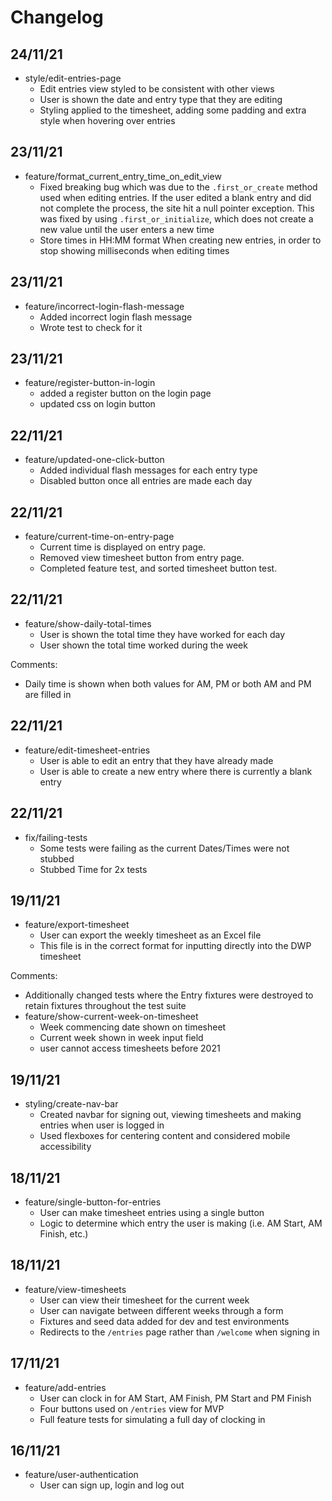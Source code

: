 # Changelog

## 24/11/21

* style/edit-entries-page
  * Edit entries view styled to be consistent with other views
  * User is shown the date and entry type that they are editing
  * Styling applied to the timesheet, adding some padding and extra style when hovering over entries

## 23/11/21

* feature/format_current_entry_time_on_edit_view
  * Fixed breaking bug which was due to the `.first_or_create` method used when editing entries. If the user edited a blank entry and did not complete the process, the site hit a null pointer exception. This was fixed by using `.first_or_initialize`, which does not create a new value until the user enters a new time
  * Store times in HH:MM format When creating new entries, in order to stop showing milliseconds when editing times

## 23/11/21

* feature/incorrect-login-flash-message
  * Added incorrect login flash message
  * Wrote test to check for it

## 23/11/21

* feature/register-button-in-login
  * added a register button on the login page
  * updated css on login button

## 22/11/21

* feature/updated-one-click-button
  * Added individual flash messages for each entry type
  * Disabled button once all entries are made each day

## 22/11/21

* feature/current-time-on-entry-page
  * Current time is displayed on entry page.
  * Removed view timesheet button from entry page.
  * Completed feature test, and sorted timesheet button test.

## 22/11/21

* feature/show-daily-total-times
  * User is shown the total time they have worked for each day
  * User shown the total time worked during the week

Comments:
* Daily time is shown when both values for AM, PM or both AM and PM are filled in

## 22/11/21

* feature/edit-timesheet-entries
  * User is able to edit an entry that they have already made
  * User is able to create a new entry where there is currently a blank entry

## 22/11/21

* fix/failing-tests
  * Some tests were failing as the current Dates/Times were not stubbed
  * Stubbed Time for 2x tests

## 19/11/21

* feature/export-timesheet
  * User can export the weekly timesheet as an Excel file
  * This file is in the correct format for inputting directly into the DWP timesheet

Comments:
* Additionally changed tests where the Entry fixtures were destroyed to retain fixtures throughout the test suite
* feature/show-current-week-on-timesheet
  * Week commencing date shown on timesheet
  * Current week shown in week input field
  * user cannot access timesheets before 2021

## 19/11/21

* styling/create-nav-bar
  * Created navbar for signing out, viewing timesheets and making entries when user is logged in
  * Used flexboxes for centering content and considered mobile accessibility

## 18/11/21

* feature/single-button-for-entries
  * User can make timesheet entries using a single button
  * Logic to determine which entry the user is making (i.e. AM Start, AM Finish, etc.)

## 18/11/21

* feature/view-timesheets
  * User can view their timesheet for the current week
  * User can navigate between different weeks through a form
  * Fixtures and seed data added for dev and test environments
  * Redirects to the `/entries` page rather than `/welcome` when signing in

## 17/11/21

* feature/add-entries
  * User can clock in for AM Start, AM Finish, PM Start and PM Finish
  * Four buttons used on `/entries` view for MVP
  * Full feature tests for simulating a full day of clocking in

## 16/11/21

* feature/user-authentication
  * User can sign up, login and log out
